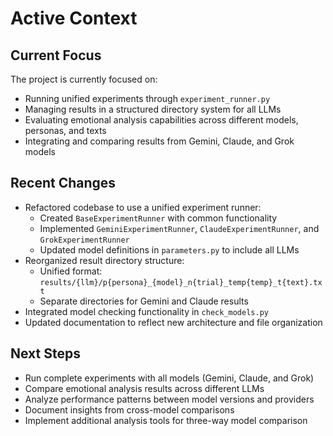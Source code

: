 # Active Context

## Current Focus

The project is currently focused on:
- Running unified experiments through `experiment_runner.py`
- Managing results in a structured directory system for all LLMs
- Evaluating emotional analysis capabilities across different models, personas, and texts
- Integrating and comparing results from Gemini, Claude, and Grok models

## Recent Changes

- Refactored codebase to use a unified experiment runner:
  - Created `BaseExperimentRunner` with common functionality
  - Implemented `GeminiExperimentRunner`, `ClaudeExperimentRunner`, and `GrokExperimentRunner`
  - Updated model definitions in `parameters.py` to include all LLMs
- Reorganized result directory structure:
  - Unified format: `results/{llm}/p{persona}_{model}_n{trial}_temp{temp}_t{text}.txt`
  - Separate directories for Gemini and Claude results
- Integrated model checking functionality in `check_models.py`
- Updated documentation to reflect new architecture and file organization

## Next Steps

- Run complete experiments with all models (Gemini, Claude, and Grok)
- Compare emotional analysis results across different LLMs
- Analyze performance patterns between model versions and providers
- Document insights from cross-model comparisons
- Implement additional analysis tools for three-way model comparison
